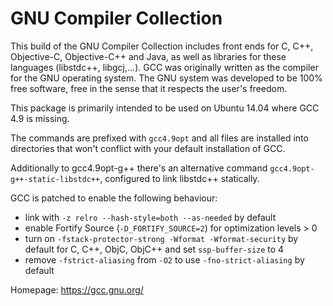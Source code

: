 GNU Compiler Collection
=======================

This build of the GNU Compiler Collection includes front ends for C, C++,
Objective-C, Objective-C++ and Java, as well as libraries for these languages
(libstdc++, libgcj,...). GCC was originally written as the compiler for the
GNU operating system. The GNU system was developed to be 100% free software,
free in the sense that it respects the user's freedom.

This package is primarily intended to be used on Ubuntu 14.04 where GCC 4.9 is missing.

The commands are prefixed with `gcc4.9opt` and all files are installed into
directories that won't conflict with your default installation of GCC.

Additionally to gcc4.9opt-g++ there's an alternative command `gcc4.9opt-g++-static-libstdc++`,
configured to link libstdc++ statically.

GCC is patched to enable the following behaviour:
 * link with `-z relro --hash-style=both --as-needed` by default
 * enable Fortify Source (`-D_FORTIFY_SOURCE=2`) for optimization levels > 0
 * turn on `-fstack-protector-strong -Wformat -Wformat-security` by default
   for C, C++, ObjC, ObjC++ and set `ssp-buffer-size` to 4
 * remove `-fstrict-aliasing` from `-O2` to use `-fno-strict-aliasing` by
   default

Homepage: https://gcc.gnu.org/
